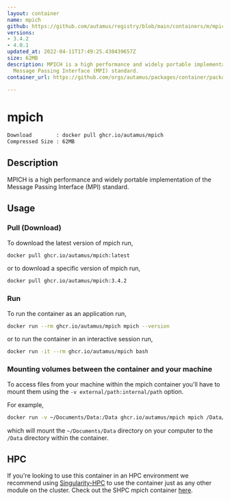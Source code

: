 ```yaml
---
layout: container
name: mpich
github: https://github.com/autamus/registry/blob/main/containers/m/mpich/spack.yaml
versions:
- 3.4.2
- 4.0.1
updated_at: 2022-04-11T17:49:25.430439657Z
size: 62MB
description: MPICH is a high performance and widely portable implementation of the
  Message Passing Interface (MPI) standard.
container_url: https://github.com/orgs/autamus/packages/container/package/mpich

---
```

# mpich
```bash 
Download        : docker pull ghcr.io/autamus/mpich
Compressed Size : 62MB
```

## Description
MPICH is a high performance and widely portable implementation of the Message Passing Interface (MPI) standard.

## Usage
### Pull (Download)
To download the latest version of mpich run,

```bash
docker pull ghcr.io/autamus/mpich:latest
```

or to download a specific version of mpich run,

```bash
docker pull ghcr.io/autamus/mpich:3.4.2
```
### Run
To run the container as an application run,
```bash
docker run --rm ghcr.io/autamus/mpich mpich --version
```

or to run the container in an interactive session run,
```bash
docker run -it --rm ghcr.io/autamus/mpich bash
```

### Mounting volumes between the container and your machine
To access files from your machine within the mpich container you'll have to mount them using the `-v external/path:internal/path` option.

For example,
```bash
docker run -v ~/Documents/Data:/Data ghcr.io/autamus/mpich mpich /Data/myData.csv
```
which will mount the `~/Documents/Data` directory on your computer to the `/Data` directory within the container.

## HPC
If you're looking to use this container in an HPC environment we recommend using [Singularity-HPC](https://singularity-hpc.readthedocs.io) to use the container just as any other module on the cluster. Check out the SHPC mpich container [here](https://singularityhub.github.io/singularity-hpc/r/ghcr.io-autamus-mpich/).